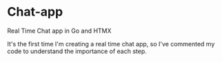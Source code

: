 # Chat-app
Real Time Chat app in Go and HTMX

It's the first time I'm creating a real time chat app, so I've commented my code to understand the importance of each step.
